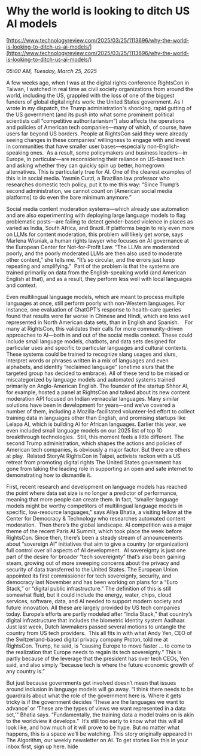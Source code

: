 # Why the world is looking to ditch US AI models

[https://www.technologyreview.com/2025/03/25/1113696/why-the-world-is-looking-to-ditch-us-ai-models/](https://www.technologyreview.com/2025/03/25/1113696/why-the-world-is-looking-to-ditch-us-ai-models/)

*05:00 AM, Tuesday, March 25, 2025*

A few weeks ago, when I was at the digital rights conference RightsCon in Taiwan, I watched in real time as civil society organizations from around the world, including the US, grappled with the loss of one of the biggest funders of global digital rights work: the United States government. As I wrote in my dispatch, the Trump administration's shocking, rapid gutting of the US government (and its push into what some prominent political scientists call “competitive authoritarianism”) also affects the operations and policies of American tech companies—many of which, of course, have users far beyond US borders. People at RightsCon said they were already seeing changes in these companies’ willingness to engage with and invest in communities that have smaller user bases—especially non-English-speaking ones.   As a result, some policymakers and business leaders—in Europe, in particular—are reconsidering their reliance on US-based tech and asking whether they can quickly spin up better, homegrown alternatives. This is particularly true for AI. One of the clearest examples of this is in social media. Yasmin Curzi, a Brazilian law professor who researches domestic tech policy, put it to me this way: “Since Trump’s second administration, we cannot count on [American social media platforms] to do even the bare minimum anymore.”

Social media content moderation systems—which already use automation and are also experimenting with deploying large language models to flag problematic posts—are failing to detect gender-based violence in places as varied as India, South Africa, and Brazil. If platforms begin to rely even more on LLMs for content moderation, this problem will likely get worse, says Marlena Wisniak, a human rights lawyer who focuses on AI governance at the European Center for Not-for-Profit Law. “The LLMs are moderated poorly, and the poorly moderated LLMs are then also used to moderate other content,” she tells me. “It’s so circular, and the errors just keep repeating and amplifying.”  Part of the problem is that the systems are trained primarily on data from the English-speaking world (and American English at that), and as a result, they perform less well with local languages and context.

Even multilingual language models, which are meant to process multiple languages at once, still perform poorly with non-Western languages. For instance, one evaluation of ChatGPT’s response to health-care queries found that results were far worse in Chinese and Hindi, which are less well represented in North American data sets, than in English and Spanish.    For many at RightsCon, this validates their calls for more community-driven approaches to AI—both in and out of the social media context. These could include small language models, chatbots, and data sets designed for particular uses and specific to particular languages and cultural contexts. These systems could be trained to recognize slang usages and slurs, interpret words or phrases written in a mix of languages and even alphabets, and identify “reclaimed language” (onetime slurs that the targeted group has decided to embrace). All of these tend to be missed or miscategorized by language models and automated systems trained primarily on Anglo-American English. The founder of the startup Shhor AI, for example, hosted a panel at RightsCon and talked about its new content moderation API focused on Indian vernacular languages. Many similar solutions have been in development for years—and we’ve covered a number of them, including a Mozilla-facilitated volunteer-led effort to collect training data in languages other than English, and promising startups like Lelapa AI, which is building AI for African languages. Earlier this year, we even included small language models on our 2025 list of top 10 breakthrough technologies.  Still, this moment feels a little different. The second Trump administration, which shapes the actions and policies of American tech companies, is obviously a major factor. But there are others at play.  Related StoryAt RightsCon in Taipei, activists reckon with a US retreat from promoting digital rights The United States government has gone from taking the leading role in supporting an open and safe internet to demonstrating how to dismantle it.

First, recent research and development on language models has reached the point where data set size is no longer a predictor of performance, meaning that more people can create them. In fact, “smaller language models might be worthy competitors of multilingual language models in specific, low-resource languages,” says Aliya Bhatia, a visiting fellow at the Center for Democracy & Technology who researches automated content moderation.  Then there’s the global landscape. AI competition was a major theme of the recent Paris AI Summit, which took place the week before RightsCon. Since then, there’s been a steady stream of announcements about “sovereign AI” initiatives that aim to give a country (or organization) full control over all aspects of AI development.  AI sovereignty is just one part of the desire for broader “tech sovereignty” that’s also been gaining steam, growing out of more sweeping concerns about the privacy and security of data transferred to the United States. The European Union appointed its first commissioner for tech sovereignty, security, and democracy last November and has been working on plans for a “Euro Stack,” or “digital public infrastructure.” The definition of this is still somewhat fluid, but it could include the energy, water, chips, cloud services, software, data, and AI needed to support modern society and future innovation. All these are largely provided by US tech companies today. Europe’s efforts are partly modeled after “India Stack,” that country’s digital infrastructure that includes the biometric identity system Aadhaar. Just last week, Dutch lawmakers passed several motions to untangle the country from US tech providers.  This all fits in with what Andy Yen, CEO of the Switzerland-based digital privacy company Proton, told me at RightsCon. Trump, he said, is “causing Europe to move faster … to come to the realization that Europe needs to regain its tech sovereignty.” This is partly because of the leverage that the president has over tech CEOs, Yen said, and also simply “because tech is where the future economic growth of any country is.”

But just because governments get involved doesn’t mean that issues around inclusion in language models will go away. “I think there needs to be guardrails about what the role of the government here is. Where it gets tricky is if the government decides ‘These are the languages we want to advance’ or ‘These are the types of views we want represented in a data set,’” Bhatia says. “Fundamentally, the training data a model trains on is akin to the worldview it develops.”  It’s still too early to know what this will all look like, and how much of it will prove to be hype. But no matter what happens, this is a space we’ll be watching. This story originally appeared in The Algorithm, our weekly newsletter on AI. To get stories like this in your inbox first, sign up here. hide

